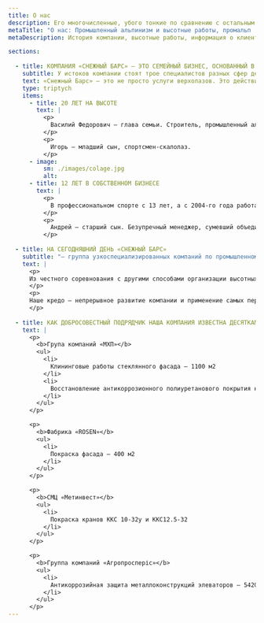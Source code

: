 ```yaml
---
title: О нас
description: Его многочисленные, убого тонкие по сравнению с остальным телом 
metaTitle: "О нас: Промышленный альпинизм и высотные работы, промальп | Снежный Барс"
metaDescription: История компании, высотные работы, информация о клиентах, заказывайте строительные работы на высоте ☎+38 (096) 555-30-92 от компании Снежный Барс.

sections:
  
  - title: КОМПАНИЯ «СНЕЖНЫЙ БАРС» — ЭТО СЕМЕЙНЫЙ БИЗНЕС, ОСНОВАННЫЙ В 2009 ГОДУ
    subtitle: У истоков компании стоят трое специалистов разных сфер деятельности, объединенные одним семейным интересом — туризм и альпинизм.
    text: «Снежный Барс» — это не просто услуги верхолазов. Это действительно любимое дело учредителей и всей команды, построенное на фундаменте из профессионализма и доверия.
    type: triptych
    items:
      - title: 20 ЛЕТ НА ВЫСОТЕ
        text: |
          <p>
            Василий Федорович — глава семьи. Строитель, промышленный альпинист с 20 летним опытом работы, опытный практик, умеющий решать нестандартные задачи.
          </p>
          <p>
            Игорь — младший сын, спортсмен-скалолаз.
          </p>
      - image:
          sm: ./images/colage.jpg
          alt:
      - title: 12 ЛЕТ В СОБСТВЕННОМ БИЗНЕСЕ
        text: |
          <p>
            В профессиональном спорте с 13 лет, а с 2004-го года работает в сфере промышленного альпинизма.
          </p>
          <p>
            Андрей — старший сын. Безупречный менеджер, сумевший объединить опыт отца, энергию младшего брата и создать из захватывающего семейного хобби успешную и надежную компанию.
          </p>
  
  - title: НА СЕГОДНЯШНИЙ ДЕНЬ «СНЕЖНЫЙ БАРС»
    subtitle: "— группа узкоспециализированных компаний по промышленному альпинизму: различных по видам монтажных и строительных работ на высоте."
    text: |
      <p>
      Из честного соревнования с другими способами организации высотных работ, промышленный альпинизм не случайно выходит победителем. Его специфика и главные особенности определяют не только экономичность и выгодность, но и высокую скорость реализации проектов.
      </p>
      <p>
      Наше кредо – непрерывное развитие компании и применение самых передовых технологий в области промышленного альпинизма и ремонтно-строительных работ. Специалисты «Снежного Барса» регулярно повышают свою квалификацию не только как альпинисты, но и в сфере строительных технологий, изучая новейшие материалы и особенности работы с ними. Всё это гарантирует максимум безопасности и оперативности.
      </p>
  
  - title: КАК ДОБРОСОВЕСТНЫЙ ПОДРЯДЧИК НАША КОМПАНИЯ ИЗВЕСТНА ДЕСЯТКАМ КРУПНЫХ ПРЕДПРИЯТИЙ
    text: |
      <p>
        <b>Група компаний «МХП»</b>
        <ul>
          <li>
            Клининговые работы стеклянного фасада — 1100 м2
          </li>
          <li>
            Восстановление антикоррозионного полиуретанового покрытия несущих металлоконструкций – 1600 м2
          </li>
        </ul>
      </p>

      <p>
        <b>Фабрика «ROSEN»</b>
        <ul>
          <li>
            Покраска фасада — 400 м2
          </li>
        </ul>
      </p>

      <p>
        <b>СМЦ «Метинвест»</b>
        <ul>
          <li>
            Покраска кранов ККС 10-32у и ККС12.5-32
          </li>
        </ul>
      </p>

      <p>
        <b>Группа компаний «Агропросперіс»</b>
        <ul>
          <li>
            Антикоррозийная защита металлоконструкций элеваторов — 5420 м2
          </li>
        </ul>
      </p>
---
```





